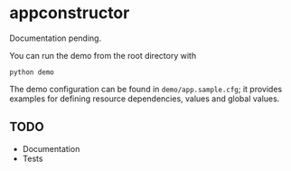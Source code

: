 # appconstructor

Documentation pending.

You can run the demo from the root directory with

```
python demo
```

The demo configuration can be found in `demo/app.sample.cfg`; it provides examples for defining resource dependencies, values and global values.

## TODO

* Documentation
* Tests